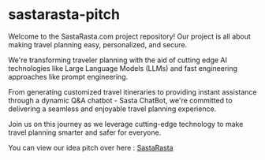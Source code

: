 # sastarasta-pitch

Welcome to the SastaRasta.com project repository! Our project is all about making travel planning easy, personalized, and secure.

We're transforming traveler planning with the aid of cutting edge AI technologies like Large Language Models (LLMs) and fast engineering approaches like prompt engineering.

From generating customized travel itineraries to providing instant assistance through a dynamic Q&A chatbot - Sasta ChatBot, we're committed to delivering a seamless and enjoyable travel planning experience. 

Join us on this journey as we leverage cutting-edge technology to make travel planning smarter and safer for everyone.

You can view our idea pitch over here : [SastaRasta](https://docs.google.com/presentation/d/1sUM-Oq9JJ_QMQdgPRFWmfzHG3NKgtz7d7gzU1VsYF3g/edit?usp=sharing)
